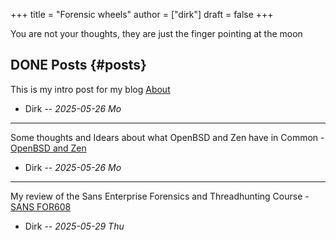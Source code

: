 +++
title = "Forensic wheels"
author = ["dirk"]
draft = false
+++

<div class="verse">

You are not your thoughts, they are just the finger pointing at the moon<br />

</div>


## <span class="org-todo done DONE">DONE</span> Posts {#posts}

This is my intro post for my blog [About](blog/about)

-   Dirk -- _2025-05-26 Mo_

---

Some thoughts and Idears about what OpenBSD and Zen
have in Common - [OpenBSD and Zen](blog/openbsdzen)

-   Dirk -- _2025-05-26 Mo_

---

My review of the Sans Enterprise Forensics and Threadhunting Course - [SANS
FOR608](blog/sans_for608)

-   Dirk -- _2025-05-29 Thu_
